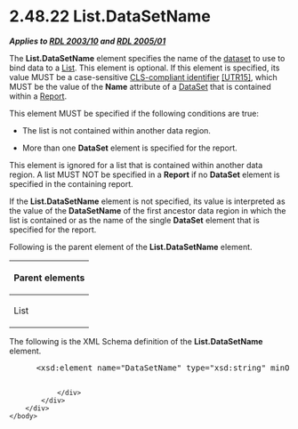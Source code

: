 <html dir="LTR" xmlns:mshelp="http://msdn.microsoft.com/mshelp" xmlns:ddue="http://ddue.schemas.microsoft.com/authoring/2003/5" xmlns:xlink="http://www.w3.org/1999/xlink" xmlns:tool="http://www.microsoft.com/tooltip">
    <head>
        <meta http-equiv="Content-Type" content="text/html; CHARSET=utf-8"></meta>
        <meta name="save" content="history"></meta>
        <title>2.48.22 List.DataSetName</title>
        <xml>
            <mshelp:toctitle title="2.48.22 List.DataSetName"></mshelp:toctitle>
            <mshelp:rltitle title="[MS-RDL]: List.DataSetName"></mshelp:rltitle>
            <mshelp:keyword index="A" term="5917d87a-9810-4b46-93fb-08a88d475d13"></mshelp:keyword>
            <mshelp:attr name="DCSext.ContentType" value="open specification"></mshelp:attr>
            <mshelp:attr name="AssetID" value="5917d87a-9810-4b46-93fb-08a88d475d13"></mshelp:attr>
            <mshelp:attr name="TopicType" value="kbRef"></mshelp:attr>
            <mshelp:attr name="DCSext.Title" value="[MS-RDL]: List.DataSetName" />
        </xml>
    </head>
    <body>
        <div id="header">
            <h1 class="heading">2.48.22 List.DataSetName</h1>
        </div>
        <div id="mainSection">
            <div id="mainBody">
                <div id="allHistory" class="saveHistory"></div>
                <div id="sectionSection0" class="section" name="collapseableSection">
                    

<p><b><i>Applies to </i></b><a href="a7e2ad00-07c8-4f6d-80ab-3ad55df7b233.md"><b><i>RDL 2003/10</i></b></a><b>
<i>and </i></b><a href="3ebe2912-4958-4832-b391-cad1f5e13338.md"><b><i>RDL 2005/01</i></b></a></p>

<p>The <b>List.DataSetName</b> element specifies the name of
the <a href="b2482b3f-74ab-4ca8-a9e5-c07955011743.md#gt_923243dc-859b-43c8-9c19-9cc458fd5769">dataset</a> to use to
bind data to a <a href="ea4c625c-0558-4fb3-b3b8-bde6c160b1e2.md">List</a>.
This element is optional. If this element is specified, its value MUST be a
case-sensitive <a href="b2482b3f-74ab-4ca8-a9e5-c07955011743.md#gt_cb2ad790-a668-429f-84fa-f3dd67517e9b">CLS-compliant
identifier</a> <a href="https://go.microsoft.com/fwlink/?LinkId=147989">[UTR15]</a>,
which MUST be the value of the <b>Name</b> attribute of a <a href="a14782b0-2e2f-4305-83a3-3de3fd750b6a.md">DataSet</a> that is contained
within a <a href="6bbaafec-020b-406c-b4e7-5e4318b616cb.md">Report</a>.</p>

<p>This element MUST be specified if the following conditions
are true:</p>

<ul><li><p><span><span> 
</span></span>The list is not contained within another data region.</p>

</li><li><p><span><span> 
</span></span>More than one <b>DataSet</b> element is specified for the report.</p>

</li></ul><p>This element is ignored for a list that is contained within
another data region. A list MUST NOT be specified in a <b>Report</b> if no <b>DataSet</b>
element is specified in the containing report.</p>

<p>If the <b>List.DataSetName</b> element is not specified, its
value is interpreted as the value of the <b>DataSetName</b> of the first
ancestor data region in which the list is contained or as the name of the
single <b>DataSet</b> element that is specified for the report.</p>

<p>Following is the parent element of the <b>List.DataSetName</b>
element.</p>

<table>
 <thead>
  <tr>
   <th>
   <p>Parent elements</p>
   </th>
  </tr>
 </thead>
 <tr>
  <td>
  <p>List</p>
  </td>
 </tr>
</table>

<p>The following is the XML Schema definition of the <b>List.DataSetName</b>
element.           </p>

<dl>
<dd>
<div><pre> &lt;xsd:element name=&quot;DataSetName&quot; type=&quot;xsd:string&quot; minOccurs=&quot;0&quot; /&gt;
  
</pre></div>
</dd></dl>


                </div>
            </div>
        </div>
    </body>
</html>